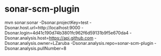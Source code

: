 # sonar-scm-plugin

mvn sonar:sonar -Dsonar.projectKey=test -Dsonar.host.url=http://localhost:9000 -Dsonar.login=4d41c190d74b3801fc962f6d59131b9f5e670da4 -Dsonar.analysis.host=https://api.github.com -Dsonar.analysis.owner=LZaruba -Dsonar.analysis.repo=sonar-scm-plugin -Dsonar.analysis.pullNumber=8
